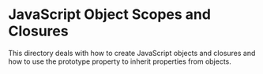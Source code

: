 # JavaScript Object Scopes and Closures

This directory deals with how to create JavaScript objects and closures and how
to use the prototype property to inherit properties from objects.
